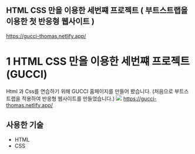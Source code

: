 ## HTML CSS 만을 이용한 세번쨰 프로젝트 ( 부트스트랩을 이용한 첫 반응형 웹사이트 )

https://gucci-thomas.netlify.app/

# 1 HTML CSS 만을 이용한 세번쨰 프로젝트(GUCCI)

Html 과 Css를 연습하기 위해 GUCCI 홈페이지를 만들어 봤습니다.
(처음으로 부트스트랩을 적용하여 반응형 웹사이트를 만들었습니다.)
![](https://i.imgur.com/4RqrVIg.png)
https://gucci-thomas.netlify.app/

## 사용한 기술
* HTML
* CSS
